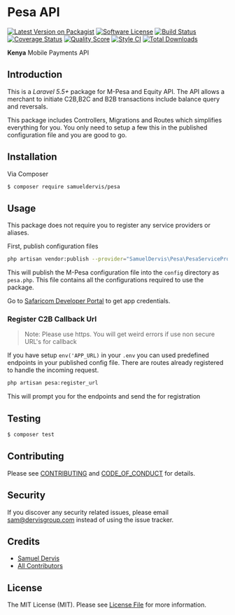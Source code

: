 # Pesa API

[![Latest Version on Packagist][ico-version]][link-packagist]
[![Software License][ico-license]](LICENSE.md)
[![Build Status][ico-travis]][link-travis]
[![Coverage Status][ico-scrutinizer]][link-scrutinizer]
[![Quality Score][ico-code-quality]][link-code-quality]
[![Style CI][ico-style-ci]][link-style-ci]
[![Total Downloads][ico-downloads]][link-downloads]

**Kenya** Mobile Payments API

## Introduction

This is a *Laravel 5.5+* package for M-Pesa and Equity API. 
The API allows a merchant to initiate C2B,B2C and B2B transactions include balance query and reversals.

This package includes Controllers, Migrations and Routes which simplifies everything for you.
You only need to setup a few this in the published configuration file and you are good to go.

## Installation

Via Composer

``` bash
$ composer require samueldervis/pesa
```

## Usage

This package does not require you to register any service providers or aliases.

First, publish configuration files
```bash
php artisan vendor:publish --provider="SamuelDervis\Pesa\PesaServiceProvider"
```
This will publish the M-Pesa configuration file into the `config` directory as
`pesa.php`. 
This file contains all the configurations required to use the package. 

Go to [Safaricom Developer Portal](https://developer.safaricom.co.ke) to get app credentials.

### Register C2B Callback Url

> Note: Please use https. You will get weird errors if use non secure URL's for callback

If you have setup `env('APP_URL)` in your ``.env`` you can used predefined endpoints in your published config file.
There are routes already registered to handle the incoming request.
```bash
php artisan pesa:register_url
```
This will prompt you for the endpoints and send the for registration

## Testing

``` bash
$ composer test
```

## Contributing

Please see [CONTRIBUTING](CONTRIBUTING.md) and [CODE_OF_CONDUCT](CODE_OF_CONDUCT.md) for details.

## Security

If you discover any security related issues, please email sam@dervisgroup.com instead of using the issue tracker.

## Credits

- [Samuel Dervis][link-author]
- [All Contributors][link-contributors]

## License

The MIT License (MIT). Please see [License File](LICENSE.md) for more information.

[ico-version]: https://img.shields.io/packagist/v/samueldervis/pesa.svg?style=flat-square
[ico-license]: https://img.shields.io/badge/license-MIT-brightgreen.svg?style=flat-square
[ico-travis]: https://img.shields.io/travis/samueldervis/pesa/master.svg?style=flat-square
[ico-style-ci]: https://styleci.io/repos/122170477/shield?branch=master
[ico-scrutinizer]: https://img.shields.io/scrutinizer/coverage/g/samueldervis/pesa.svg?style=flat-square
[ico-code-quality]: https://img.shields.io/scrutinizer/g/samueldervis/pesa.svg?style=flat-square
[ico-downloads]: https://img.shields.io/packagist/dt/samueldervis/pesa.svg?style=flat-square

[link-packagist]: https://packagist.org/packages/samueldervis/pesa
[link-travis]: https://travis-ci.org/samueldervis/pesa
[link-scrutinizer]: https://scrutinizer-ci.com/g/samueldervis/pesa/code-structure
[link-code-quality]: https://scrutinizer-ci.com/g/samueldervis/pesa
[link-downloads]: https://packagist.org/packages/samueldervis/pesa
[link-style-ci]: https://styleci.io/repos/122170477
[link-author]: https://github.com/samueldervis
[link-contributors]: ../../contributors
